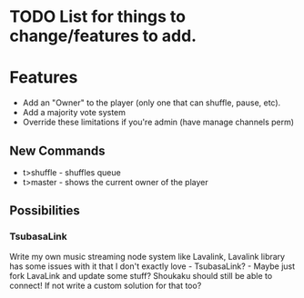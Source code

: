 # TODO List for things to change/features to add.

# Features
* Add an "Owner" to the player (only one that can shuffle, pause, etc).
* Add a majority vote system
* Override these limitations if you're admin (have manage channels perm)
## New Commands
* t>shuffle - shuffles queue
* t>master - shows the current owner of the player
## Possibilities
### TsubasaLink
Write my own music streaming node system like Lavalink, Lavalink library has some issues with it that I don't exactly love - TsubasaLink? - Maybe just fork LavaLink and update some stuff? Shoukaku should still be able to connect! If not write a custom solution for that too?